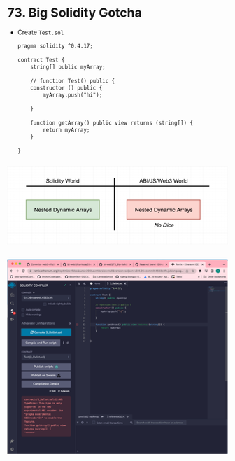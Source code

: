 # 73. Big Solidity Gotcha

-   Create `Test.sol`
    ```
    pragma solidity ^0.4.17;

    contract Test {
        string[] public myArray;

        // function Test() public {
        constructor () public {
            myArray.push("hi");
                        
        }

        function getArray() public view returns (string[]) {
            return myArray;
        }
            
    }
    ```

![73. Big Solidity Gotcha](../imgs/73.1_Big-Solidity-Gotcha.png)
---
![73. Big Solidity Gotcha](../imgs/73.2_Big-Solidity-Gotcha.png)
---